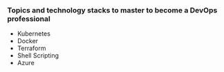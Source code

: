 ### Topics and technology stacks to master to become a DevOps professional

- Kubernetes 
- Docker
- Terraform
- Shell Scripting
- Azure
